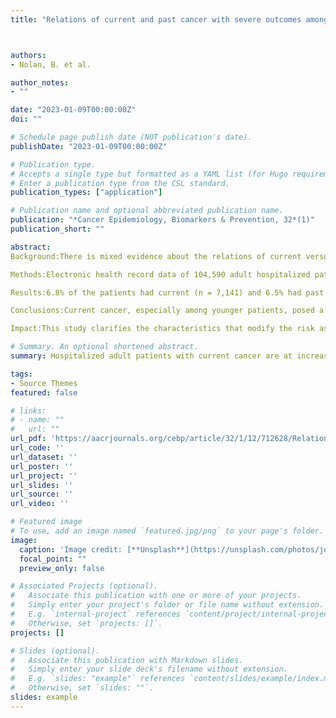 ```yaml
---
title: "Relations of current and past cancer with severe outcomes among 104,590 hospitalized COVID-19 patients: The COVID EHR cohort at the University of Wisconsin"



authors:
- Nolan, B. et al. 

author_notes:
- ""

date: "2023-01-09T00:00:00Z"
doi: ""

# Schedule page publish date (NOT publication's date).
publishDate: "2023-01-09T00:00:00Z"

# Publication type.
# Accepts a single type but formatted as a YAML list (for Hugo requirements).
# Enter a publication type from the CSL standard.
publication_types: ["application"]

# Publication name and optional abbreviated publication name.
publication: "*Cancer Epidemiology, Biomarkers & Prevention, 32*(1)"
publication_short: ""

abstract: 
Background:There is mixed evidence about the relations of current versus past cancer with severe COVID-19 outcomes and how they vary by patient and cancer characteristics.

Methods:Electronic health record data of 104,590 adult hospitalized patients with COVID-19 were obtained from 21 United States health systems from February 2020 through September 2021. In-hospital mortality and ICU admission were predicted from current and past cancer diagnoses. Moderation by patient characteristics, vaccination status, cancer type, and year of the pandemic was examined.

Results:6.8% of the patients had current (n = 7,141) and 6.5% had past (n = 6,749) cancer diagnoses. Current cancer predicted both severe outcomes but past cancer did not; adjusted odds ratios (aOR) for mortality were 1.58 [95% confidence interval (CI), 1.46–1.70] and 1.04 (95% CI, 0.96–1.13), respectively. Mortality rates decreased over the pandemic but the incremental risk of current cancer persisted, with the increment being larger among younger vs. older patients. Prior COVID-19 vaccination reduced mortality generally and among those with current cancer (aOR, 0.69; 95% CI, 0.53–0.90).

Conclusions:Current cancer, especially among younger patients, posed a substantially increased risk for death and ICU admission among patients with COVID-19; prior COVID-19 vaccination mitigated the risk associated with current cancer. Past history of cancer was not associated with higher risks for severe COVID-19 outcomes for most cancer types.

Impact:This study clarifies the characteristics that modify the risk associated with cancer on severe COVID-19 outcomes across the first 20 months of the COVID-19 pandemic.

# Summary. An optional shortened abstract.
summary: Hospitalized adult patients with current cancer are at increased relative risk for severe COVID-19 disease and death, a pattern manifest across the duration of the pandemic. The magnitude of the incremental risk associated with current cancer varies with age and is greatest among younger patients. Moreover, a history of most types of cancer (versus current cancer) did not place those infected with COVID-19 at higher risk for severe outcomes. Information on risks of severe COVID-19 outcomes in cancer populations may inform clinician and patient decision making regarding COVID-19 treatment and prevention. The finding that prior COVID-19 vaccination was associated with reduced risk of death for all hospitalized patients with COVID-19, including those with current cancer, supports an increased urgency to vaccinate individuals with cancer (1, 27).

tags:
- Source Themes
featured: false

# links:
# - name: ""
#   url: ""
url_pdf: 'https://aacrjournals.org/cebp/article/32/1/12/712628/Relations-of-Current-and-Past-Cancer-with-Severe'
url_code: ''
url_dataset: ''
url_poster: ''
url_project: ''
url_slides: ''
url_source: ''
url_video: ''

# Featured image
# To use, add an image named `featured.jpg/png` to your page's folder. 
image:
  caption: 'Image credit: [**Unsplash**](https://unsplash.com/photos/jdD8gXaTZsc)'
  focal_point: ""
  preview_only: false

# Associated Projects (optional).
#   Associate this publication with one or more of your projects.
#   Simply enter your project's folder or file name without extension.
#   E.g. `internal-project` references `content/project/internal-project/index.md`.
#   Otherwise, set `projects: []`.
projects: []

# Slides (optional).
#   Associate this publication with Markdown slides.
#   Simply enter your slide deck's filename without extension.
#   E.g. `slides: "example"` references `content/slides/example/index.md`.
#   Otherwise, set `slides: ""`.
slides: example
---
```


